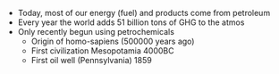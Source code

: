 - Today, most of our energy (fuel) and products come from petroleum
- Every year the world adds 51 billion tons of GHG to the atmos
- Only recently begun using petrochemicals
	- Origin of homo-sapiens (500000 years ago)
	- First civilization Mesopotamia 4000BC
	- First oil well (Pennsylvania) 1859


